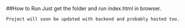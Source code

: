 ##How to Run
Just get the folder and run index.html in browser.

```diff
Project will soon be updated with backend and probably hosted too.
```
